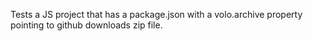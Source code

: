 Tests a JS project that has a package.json with a volo.archive property pointing to github downloads zip file.

